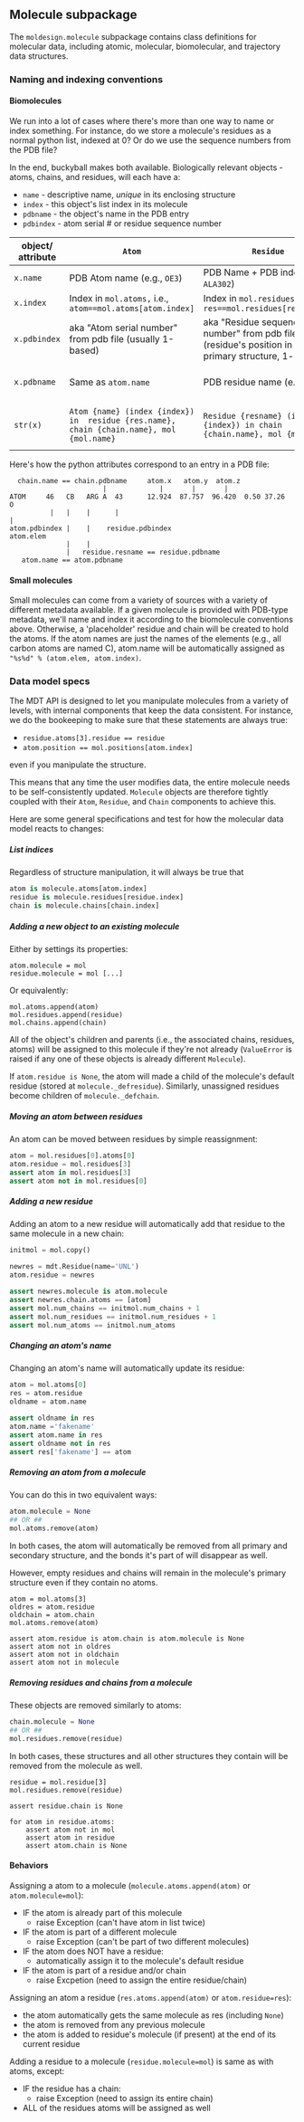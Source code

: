 ## Molecule subpackage
The `moldesign.molecule` subpackage contains class definitions for molecular data,
including atomic, molecular, biomolecular, and trajectory data structures. 

### Naming and indexing conventions

#### Biomolecules
We run into a lot of cases where there's more than one way to name or index something. For instance, do we store a molecule's residues as a normal python list, indexed at 0? Or do we use the sequence numbers from the PDB file?

In the end, buckyball makes both available. Biologically relevant objects - atoms, chains, and residues, will each have a:
 * `name` - descriptive name, _unique_ in its enclosing structure
 * `index` - this object's list index in its molecule
 * `pdbname` - the object's name in the PDB entry
 * `pdbindex` - atom serial # or residue sequence number
 

| object/ attribute | `Atom`  | `Residue`  | Chain  | Molecule |
|---|---|---|---|---|
| `x.name` | PDB Atom name (e.g., `OE3`)  | PDB Name + PDB index (e.g., `ALA302`) | PDB Index (aka "chain identifier" - `A`, `B`, `C`, etc.)  | Filename |
| `x.index`| Index in `mol.atoms,` i.e., `atom==mol.atoms[atom.index]`  | Index in `mol.residues`, i.e. `res==mol.residues[res.index]`  | Index in `mol.chains`, i.e., `chain==mol.chain[chain.index]` | n/a|
| `x.pdbindex`| aka "Atom serial number" from pdb file (usually 1-based)| aka "Residue sequence number" from pdb file (residue's position in the primary structure, 1-based)  | "Chain identifier" from PDB file  | n/a|
| `x.pdbname` | Same as `atom.name` | PDB residue name (e.g., `ALA`)  | Same as `chain.name`, `chain.pdbindex` - `A`, `B`, `C`, etc. | 4-letter PDB code |
| `str(x)`| `Atom {name} (index {index}) in  residue {res.name}, chain {chain.name}, mol {mol.name}` | `Residue {resname} (index {index}) in chain {chain.name}, mol {mol.name}` | `Chain {chain.name} in mol {mol.name}`  | `Molecule {name} (N chains, M residues, L atoms)` |


Here's how the python attributes correspond to an entry in a PDB file:
```  
  chain.name == chain.pdbname     atom.x   atom.y  atom.z 
                       |             |       |       |   
ATOM     46   CB   ARG A  43      12.924  87.757  96.420  0.50 37.26           O
          |   |    |      |                                                    |
atom.pdbindex |    |    residue.pdbindex                                   atom.elem
              |    | 
              |   residue.resname == residue.pdbname
   atom.name == atom.pdbname
```

#### Small molecules
Small molecules can come from a variety of sources with a variety of different metadata available. If a given molecule is provided with PDB-type metadata, we'll name and index it according to the biomolecule conventions above. Otherwise, a 'placeholder' residue and chain will be created to hold the atoms. If the atom names are just the names of the elements (e.g., all carbon atoms are named C), atom.name will be automatically assigned as `"%s%d" % (atom.elem, atom.index)`.


### Data model specs

The MDT API is designed to let you manipulate molecules from a variety of levels, with internal components that keep the data consistent. For instance, we do the bookeeping to make sure that these statements are always true:
  - `residue.atoms[3].residue == residue`
  - `atom.position == mol.positions[atom.index]`
 
even if you manipulate the structure.
 
This means that any time the  user modifies data, the entire molecule needs to be self-consistently updated. `Molecule` objects are therefore tightly coupled with their `Atom`, `Residue`, and `Chain` components to achieve this.

Here are some general specifications and test for how the molecular data model reacts to changes:


##### List indices

Regardless of structure manipulation, it will always be true that

```python
atom is molecule.atoms[atom.index]
residue is molecule.residues[residue.index]
chain is molecule.chains[chain.index]
```

##### Adding a new object to an existing molecule
Either by settings its properties:
```
atom.molecule = mol
residue.molecule = mol [...]
```

Or equivalently:
```
mol.atoms.append(atom)
mol.residues.append(residue)
mol.chains.append(chain)
```

All of the object's children and parents (i.e., the associated chains, residues, atoms) will be assigned to this molecule if they're not already (`ValueError` is raised if any one of these objects is already different `Molecule`).

If `atom.residue is None`, the atom will made a child of the molecule's default residue (stored at `molecule._defresidue`). Similarly, unassigned residues become children of `molecule._defchain`.

 
##### Moving an atom between residues
An atom can be moved between residues by simple reassignment:
```python
atom = mol.residues[0].atoms[0]
atom.residue = mol.residues[3]
assert atom in mol.residues[3]
assert atom not in mol.residues[0]
```

##### Adding a new residue
Adding an atom to a new residue will automatically add that residue to the same molecule in a new chain:
```python
initmol = mol.copy()

newres = mdt.Residue(name='UNL')
atom.residue = newres

assert newres.molecule is atom.molecule
assert newres.chain.atoms == [atom]
assert mol.num_chains == initmol.num_chains + 1
assert mol.num_residues == initmol.num_residues + 1
assert mol.num_atoms == initmol.num_atoms
```

##### Changing an atom's name
Changing an atom's name will automatically update its residue:
```python
atom = mol.atoms[0]
res = atom.residue
oldname = atom.name

assert oldname in res
atom.name ='fakename'
assert atom.name in res
assert oldname not in res
assert res['fakename'] == atom
```


##### Removing an atom from a molecule
You can do this in two equivalent ways:
```python
atom.molecule = None
## OR ##
mol.atoms.remove(atom)
```
In both cases, the atom will automatically be removed from all primary and secondary structure, and the bonds it's part of will disappear as well.

However, empty residues and chains will remain in the molecule's primary structure even if they contain no atoms.


```
atom = mol.atoms[3]
oldres = atom.residue
oldchain = atom.chain
mol.atoms.remove(atom)

assert atom.residue is atom.chain is atom.molecule is None
assert atom not in oldres
assert atom not in oldchain
assert atom not in molecule
```

##### Removing residues and chains from a molecule
These objects are removed similarly to atoms:
```python
chain.molecule = None
## OR ##
mol.residues.remove(residue)
```
In both cases, these structures and all other structures they contain will be removed from the molecule as well.
```
residue = mol.residue[3]
mol.residues.remove(residue)

assert residue.chain is None

for atom in residue.atoms:
    assert atom not in mol
    assert atom in residue
    assert atom.chain is None
```


#### Behaviors
Assigning a atom to a molecule (`molecule.atoms.append(atom)` or `atom.molecule=mol`):
  - IF the atom is already part of this molecule
     - raise Exception (can't have atom in list twice)
  - IF the atom is part of a different molecule
     - raise Exception (can't be part of two different molecules)
  - IF the atom does NOT have a residue:
     - automatically assign it to the molecule's default residue
  - IF the atom is part of a residue and/or chain
     - raise Excpetion (need to assign the entire residue/chain)
     
     
Assigning an atom a residue (`res.atoms.append(atom)` or `atom.residue=res`):
  - the atom automatically gets the same molecule as res (including `None`) 
  - the atom is removed from any previous molecule
  - the atom is added to residue's molecule (if present) at the end of its current residue

Adding a residue to a molecule (`residue.molecule=mol`) is same as with atoms, except:
 - IF the residue has a chain:
    - raise Exception (need to assign its entire chain)
 - ALL of the residues atoms will be assigned as well